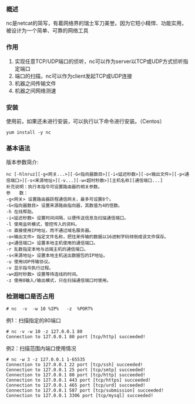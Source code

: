 ### 概述
nc是netcat的简写，有着网络界的瑞士军刀美誉。因为它短小精悍、功能实用，被设计为一个简单、可靠的网络工具

### 作用
  1. 实现任意TCP/UDP端口的侦听，nc可以作为server以TCP或UDP方式侦听指定端口
  2. 端口的扫描，nc可以作为client发起TCP或UDP连接
  3. 机器之间传输文件
  4. 机器之间网络测速  

### 安装
使用前，如果还未进行安装，可以执行以下命令进行安装。（Centos）
```
yum install -y nc
```

### 基本语法
版本参数简介:
```  
nc [-hlnruz][-g<网关...>][-G<指向器数目>][-i<延迟秒数>][-o<输出文件>][-p<通信端口>][-s<来源地址>][-v...][-w<超时秒数>][主机名称][通信端口...]
补充说明：执行本指令可设置路由器的相关参数。
参　　数：
-g<网关> 设置路由器跃程通信网关，最多可设置8个。
-G<指向器数目> 设置来源路由指向器，其数值为4的倍数。
-h 在线帮助。
-i<延迟秒数> 设置时间间隔，以便传送信息及扫描通信端口。
-l 使用监听模式，管控传入的资料。
-n 直接使用IP地址，而不通过域名服务器。
-o<输出文件> 指定文件名称，把往来传输的数据以16进制字码倾倒成该文件保存。
-p<通信端口> 设置本地主机使用的通信端口。
-r 乱数指定本地与远端主机的通信端口。
-s<来源地址> 设置本地主机送出数据包的IP地址。
-u 使用UDP传输协议。
-v 显示指令执行过程。
-w<超时秒数> 设置等待连线的时间。
-z 使用0输入/输出模式，只在扫描通信端口时使用。
```
### 检测端口是否占用
```
# nc  -v  -w 10 %IP%   -z  %PORT%
```
例1：扫描指定的80端口
```
# nc -v -w 10 -z 127.0.0.1 80
Connection to 127.0.0.1 80 port [tcp/http] succeeded!
```
例2：扫描范围内端口使用情况
```
# nc -w 3 -z 127.0.0.1 1-65535
Connection to 127.0.0.1 22 port [tcp/ssh] succeeded!
Connection to 127.0.0.1 25 port [tcp/smtp] succeeded!
Connection to 127.0.0.1 80 port [tcp/http] succeeded!
Connection to 127.0.0.1 443 port [tcp/https] succeeded!
Connection to 127.0.0.1 465 port [tcp/urd] succeeded!
Connection to 127.0.0.1 587 port [tcp/submission] succeeded!
Connection to 127.0.0.1 3306 port [tcp/mysql] succeeded!
```
